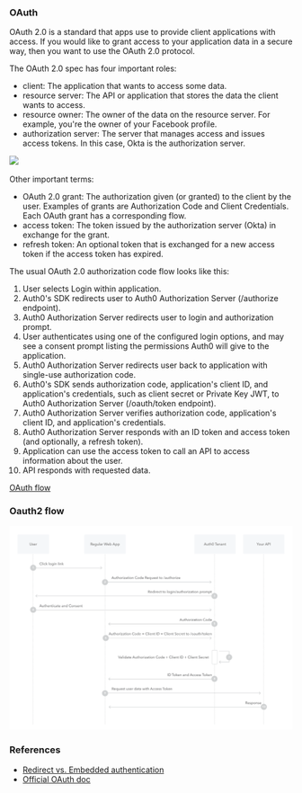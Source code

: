 ### OAuth

OAuth 2.0 is a standard that apps use to provide client applications with access. If you would like to grant access to your application data in a secure way, then you want to use the OAuth 2.0 protocol.

The OAuth 2.0 spec has four important roles:

- client: The application that wants to access some data.
- resource server: The API or application that stores the data the client wants to access.
- resource owner: The owner of the data on the resource server. For example, you're the owner of your Facebook profile.
- authorization server: The server that manages access and issues access tokens. In this case, Okta is the authorization server.

<img src="../assets/images/Screenshot 2023-10-05 at 7.36.09 PM.png" width=400>

Other important terms:

- OAuth 2.0 grant: The authorization given (or granted) to the client by the user. Examples of grants are Authorization Code and Client Credentials. Each OAuth grant has a corresponding flow.
- access token: The token issued by the authorization server (Okta) in exchange for the grant.
- refresh token: An optional token that is exchanged for a new access token if the access token has expired.

The usual OAuth 2.0 authorization code flow looks like this:

1. User selects Login within application.
2. Auth0's SDK redirects user to Auth0 Authorization Server (/authorize endpoint).
3. Auth0 Authorization Server redirects user to login and authorization prompt.
4. User authenticates using one of the configured login options, and may see a consent prompt listing the permissions Auth0 will give to the application.
5. Auth0 Authorization Server redirects user back to application with single-use authorization code.
6. Auth0's SDK sends authorization code, application's client ID, and application's credentials, such as client secret or Private Key JWT, to Auth0 Authorization Server (/oauth/token endpoint).
7. Auth0 Authorization Server verifies authorization code, application's client ID, and application's credentials.
8. Auth0 Authorization Server responds with an ID token and access token (and optionally, a refresh token).
9. Application can use the access token to call an API to access information about the user.
10. API responds with requested data.

[OAuth flow](https://developer.okta.com/docs/concepts/oauth-openid/#what-kind-of-client-are-you-building)

### Oauth2 flow

<img src="../assets/images/outh2flow.png" width=600>

### References

- [ Redirect vs. Embedded authentication](https://developer.okta.com/docs/concepts/redirect-vs-embedded/)
- [ Official OAuth doc](https://datatracker.ietf.org/doc/html/rfc6749)